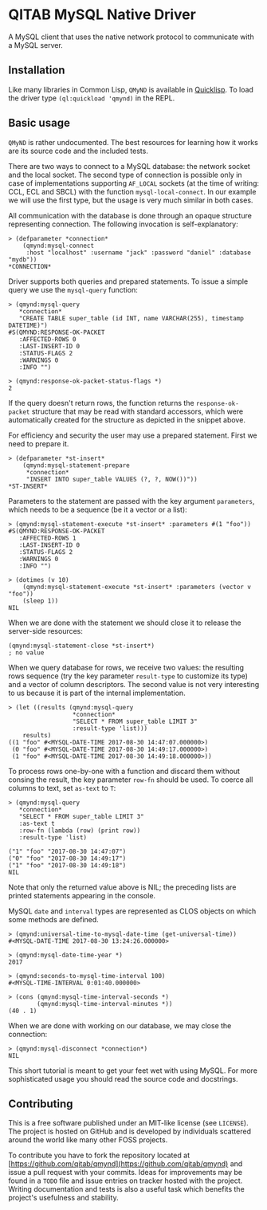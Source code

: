
# QITAB MySQL Native Driver

A MySQL client that uses the native network protocol to communicate with a MySQL
server.

## Installation

Like many libraries in Common Lisp, `QMyND` is available
in [Quicklisp](https://www.quicklisp.org/beta/). To load the driver
type `(ql:quickload 'qmynd)` in the REPL.

## Basic usage

`QMyND` is rather undocumented. The best resources for learning how it
works are its source code and the included tests.

There are two ways to connect to a MySQL database: the network socket and
the local socket. The second type of connection is possible only in case
of implementations supporting `AF_LOCAL` sockets (at the time of
writing: CCL, ECL and SBCL) with the function `mysql-local-connect`. In
our example we will use the first type, but the usage is very much similar
in both cases.

All communication with the database is done through an opaque
structure representing connection. The following invocation is
self-explanatory:

```
> (defparameter *connection*
    (qmynd:mysql-connect
     :host "localhost" :username "jack" :password "daniel" :database "mydb"))
*CONNECTION*
```

Driver supports both queries and prepared statements. To issue a simple
query we use the `mysql-query` function:

```
> (qmynd:mysql-query
   *connection*
   "CREATE TABLE super_table (id INT, name VARCHAR(255), timestamp DATETIME)")
#S(QMYND:RESPONSE-OK-PACKET
   :AFFECTED-ROWS 0
   :LAST-INSERT-ID 0
   :STATUS-FLAGS 2
   :WARNINGS 0
   :INFO "")

> (qmynd:response-ok-packet-status-flags *)
2
```

If the query doesn't return rows, the function returns the
`response-ok-packet` structure that may be read with standard
accessors, which were automatically created for the structure as
depicted in the snippet above.

For efficiency and security the user may use a prepared statement. First we
need to prepare it.

```
> (defparameter *st-insert*
    (qmynd:mysql-statement-prepare
     *connection*
     "INSERT INTO super_table VALUES (?, ?, NOW())"))
*ST-INSERT*
```

Parameters to the statement are passed with the key argument `parameters`,
which needs to be a sequence (be it a vector or a list):

```
> (qmynd:mysql-statement-execute *st-insert* :parameters #(1 "foo"))
#S(QMYND:RESPONSE-OK-PACKET
   :AFFECTED-ROWS 1
   :LAST-INSERT-ID 0
   :STATUS-FLAGS 2
   :WARNINGS 0
   :INFO "")

> (dotimes (v 10)
    (qmynd:mysql-statement-execute *st-insert* :parameters (vector v "foo"))
    (sleep 1))
NIL
```

When we are done with the statement we should close it to release
the server-side resources:

```
(qmynd:mysql-statement-close *st-insert*)
; no value
```

When we query database for rows, we receive two values: the resulting rows
sequence (try the key parameter `result-type` to customize its type) and a
vector of column descriptors. The second value is not very interesting to
us because it is part of the internal implementation.

```
> (let ((results (qmynd:mysql-query
                  *connection*
                  "SELECT * FROM super_table LIMIT 3"
                  :result-type 'list)))
    results)
((1 "foo" #<MYSQL-DATE-TIME 2017-08-30 14:47:07.000000>)
 (0 "foo" #<MYSQL-DATE-TIME 2017-08-30 14:49:17.000000>)
 (1 "foo" #<MYSQL-DATE-TIME 2017-08-30 14:49:18.000000>))
```

To process rows one-by-one with a function and discard them without
consing the result, the key parameter `row-fn` should be used. To coerce
all columns to text, set `as-text` to `T`:

```
> (qmynd:mysql-query
   *connection*
   "SELECT * FROM super_table LIMIT 3"
   :as-text t
   :row-fn (lambda (row) (print row)) 
   :result-type 'list)

("1" "foo" "2017-08-30 14:47:07") 
("0" "foo" "2017-08-30 14:49:17") 
("1" "foo" "2017-08-30 14:49:18") 
NIL
```

Note that only the returned value above is NIL; the preceding lists are
printed statements appearing in the console.

MySQL `date` and `interval` types are represented as CLOS objects on
which some methods are defined.

```
> (qmynd:universal-time-to-mysql-date-time (get-universal-time))
#<MYSQL-DATE-TIME 2017-08-30 13:24:26.000000>

> (qmynd:mysql-date-time-year *)
2017

> (qmynd:seconds-to-mysql-time-interval 100)
#<MYSQL-TIME-INTERVAL 0:01:40.000000>

> (cons (qmynd:mysql-time-interval-seconds *)
        (qmynd:mysql-time-interval-minutes *))
(40 . 1)
```

When we are done with working on our database, we may close the
connection:

```
> (qmynd:mysql-disconnect *connection*)
NIL
```

This short tutorial is meant to get your feet wet with using
MySQL. For more sophisticated usage you should read the source code
and docstrings.

## Contributing

This is a free software published under an MIT-like license (see
`LICENSE`). The project is hosted on GitHub and is developed by
individuals scattered around the world like many other FOSS projects.

To contribute you have to fork the repository located
at [https://github.com/qitab/qmynd](https://github.com/qitab/qmynd)
and issue a pull request with your commits. Ideas for improvements
may be found in a `TODO` file and issue entries on tracker hosted
with the project. Writing documentation and tests is also a useful
task which benefits the project's usefulness and stability.

<!-- ## Architecture -->
